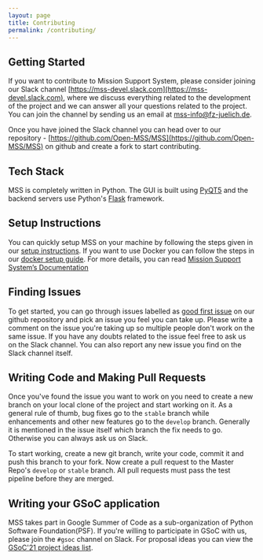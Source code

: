 ```yaml
---
layout: page
title: Contributing
permalink: /contributing/
---
```


## Getting Started

If you want to contribute to Mission Support System, please consider joining our Slack channel [https://mss-devel.slack.com](https://mss-devel.slack.com), where we discuss everything related to the development of the project and we can answer all your questions related to the project. You can join the channel by sending us an email at <mss-info@fz-juelich.de>.

Once you have joined the Slack channel you can head over to our repository - [https://github.com/Open-MSS/MSS](https://github.com/Open-MSS/MSS) on github and create a fork to start contributing.

## Tech Stack

MSS is completely written in Python. The GUI is built using [PyQT5](https://www.riverbankcomputing.com/software/pyqt/) and the backend servers use Python's [Flask](https://flask.palletsprojects.com/en/1.1.x/) framework.

## Setup Instructions

You can quickly setup MSS on your machine by following the steps given in our [setup instructions](/develop/Setup-Instructions). If you want to use Docker you can follow the steps in our [docker setup guide](/develop/docker_images). For more details, you can read [Mission Support System’s Documentation](https://mss.readthedocs.io/en/stable)

## Finding Issues

To get started, you can go through issues labelled as [good first issue](https://github.com/Open-MSS/MSS/issues?q=is%3Aissue+is%3Aopen+label%3A%22good+first+issue%22) on our github repository and pick an issue you feel you can take up. Please write a comment on the issue you're taking up so multiple people don't work on the same issue. If you have any doubts related to the issue feel free to ask us on the Slack channel. You can also report any new issue you find on the Slack channel itself.

## Writing Code and Making Pull Requests

Once you've found the issue you want to work on you need to create a new branch on your local clone of the project and start working on it. As a general rule of thumb, bug fixes go to the `stable` branch while enhancements and other new features go to the `develop` branch. Generally it is mentioned in the issue itself which branch the fix needs to go. Otherwise you can always ask us on Slack.

To start working, create a new git branch, write your code, commit it and push this branch to your fork. Now create a pull request to the Master Repo's `develop` or `stable` branch. All pull requests must pass the test pipeline before they are merged.

## Writing your GSoC application

MSS takes part in Google Summer of Code as a sub-organization of Python Software Foundation(PSF). 
If you're willing to participate in GSoC with us, please join the `#gsoc` channel on Slack. 
For proposal ideas you can view the [GSoC'21 project ideas list](/develop/GSOC2021/ideas).
